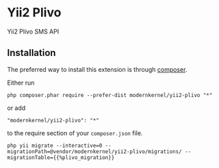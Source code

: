 Yii2 Plivo
==========
Yii2 Plivo SMS API

Installation
------------

The preferred way to install this extension is through [composer](http://getcomposer.org/download/).

Either run

```
php composer.phar require --prefer-dist modernkernel/yii2-plivo "*"
```

or add

```
"modernkernel/yii2-plivo": "*"
```

to the require section of your `composer.json` file.

```
php yii migrate --interactive=0 --migrationPath=@vendor/modernkernel/yii2-plivo/migrations/ --migrationTable={{%plivo_migration}}
```
